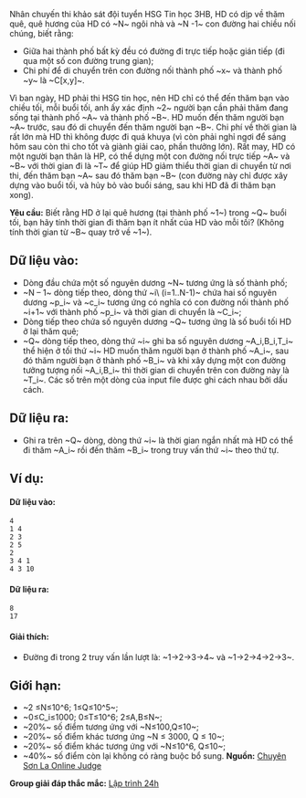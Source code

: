 <!--**<center>NGUỒN: ĐỀ THI THỬ VOI 2015 3HB (Hải phòng - Hải Dương - Hưng Yên - Bắc Giang)</center>**-->

Nhân chuyến thi khảo sát đội tuyển HSG Tin học 3HB, HD có dịp về thăm quê, quê hương của HD có ~N~ ngôi nhà và ~N -1~ con đường hai chiều nối chúng, biết rằng:
- Giữa hai thành phố bất kỳ đều có đường đi trực tiếp hoặc gián tiếp (đi qua một số con đường trung gian);
- Chi phí để di chuyển trên con đường nối thành phố ~x~ và thành phố ~y~ là ~C[x,y]~.

Vì ban ngày, HD phải thi HSG tin học, nên HD chỉ có thể đến thăm bạn vào chiều tối, mỗi buổi tối, anh ấy xác định ~2~ người bạn cần phải thăm đang sống tại thành phố ~A~ và thành phố ~B~. HD muốn đến thăm người bạn ~A~ trước, sau đó di chuyển đến thăm người bạn ~B~. Chi phí về thời gian là rất lớn mà HD thì không được đi quá khuya (vì còn phải nghỉ ngơi để sáng hôm sau còn thi cho tốt và giành giải cao, phần thưởng lớn). Rất may, HD có một người bạn thân là HP, có thể dựng một con đường nối trực tiếp ~A~ và ~B~ với thời gian đi là ~T~ để giúp HD giảm thiểu thời gian di chuyển từ nơi thi, đến thăm bạn ~A~ sau đó thăm bạn ~B~ (con đường này chỉ được xây dựng vào buổi tối, và hủy bỏ vào buổi sáng, sau khi HD đã đi thăm bạn xong).

**Yêu cầu:** Biết rằng HD ở lại quê hương (tại thành phố ~1~) trong ~Q~ buổi tối, bạn hãy tính thời gian đi thăm bạn ít nhất của HD vào mỗi tối? (Không tính thời gian từ ~B~ quay trở về ~1~).

## Dữ liệu vào:
- Dòng đầu chứa một số nguyên dương ~N~ tương ứng là số thành phố;
- ~N – 1~ dòng tiếp theo, dòng thứ ~i\ (i=1..N-1)~ chứa hai số nguyên dương ~p_i~ và ~c_i~ tương ứng có nghĩa có con đường nối thành phố ~i+1~ với thành phố ~p_i~ và thời gian di chuyển là ~C_i~;
- Dòng tiếp theo chứa số nguyên dương ~Q~ tương ứng là số buổi tối HD ở lại thăm quê;
- ~Q~ dòng tiếp theo, dòng thứ ~i~ ghi ba số nguyên dương ~A_i,B_i,T_i~ thể hiện ở tối thứ ~i~ HD muốn thăm người bạn ở thành phố ~A_i~, sau đó thăm người bạn ở thành phố ~B_i~ và khi xây dựng một con đường tưởng tượng nối ~A_i,B_i~ thì thời gian di chuyển trên con đường này là ~T_i~.
Các số trên một dòng của input file được ghi cách nhau bởi dấu cách.

## Dữ liệu ra:
- Ghi ra trên ~Q~ dòng, dòng thứ ~i~ là thời gian ngắn nhất mà HD có thể đi thăm ~A_i~ rồi đến thăm ~B_i~ trong truy vấn thứ ~i~ theo thứ tự.

## Ví dụ:
#### Dữ liệu vào:
```
4
1 4
2 3
2 5
2
3 4 1
4 3 10
```

#### Dữ liệu ra:
```
8
17
```

#### Giải thích:
- Đường đi trong 2 truy vấn lần lượt là: ~1→2→3→4~ và ~1→2→4→2→3~.

## Giới hạn:
- ~2 ≤N≤10^6; 1≤Q≤10^5~;
- ~0≤C_i≤1000; 0≤T≤10^6; 2≤A,B≤N~;
- ~20\%~ số điểm tương ứng với ~N≤100,Q≤10~;
- ~20\%~ số điểm khác tương ứng ~N ≤ 3000, Q ≤ 10~;
- ~20\%~ số điểm khác tương ứng với ~N≤10^6, Q≤10~;
- ~40\%~ số điểm còn lại không có ràng buộc bổ sung.
**Nguồn:** [Chuyên Sơn La Online Judge](http://csloj.ddns.net/)

**Group giải đáp thắc mắc:** [Lập trình 24h](https://www.facebook.com/groups/1386904321519984)